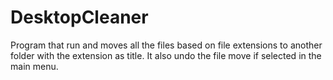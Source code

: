 # DesktopCleaner
Program that run and moves all the files based on file extensions to another folder with the extension as title. It also undo the file move if selected in the main menu. 
